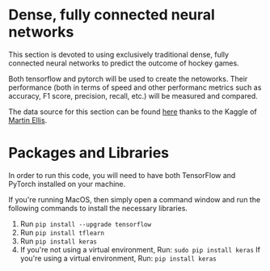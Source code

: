 # Dense, fully connected neural networks

This section is devoted to using exclusively traditional dense, fully connected neural networks to predict the outcome of hockey games. <br>

Both tensorflow and pytorch will be used to create the netoworks. Their performance (both in terms of speed and other performanc metrics such as accuracy, F1 score, precision, recall, etc.) will be measured and compared. <br>

The data source for this section can be found [here](https://www.kaggle.com/martinellis/nhl-game-data/version/1#_=_) thanks to the Kaggle of [Martin Ellis](https://www.kaggle.com/martinellis). 

# Packages and Libraries

In order to run this code, you will need to have both TensorFlow and PyTorch installed on your machine. 

If you're running MacOS, then simply open a command window and run the following commands to install the necessary libraries. 

1. Run `pip install --upgrade tensorflow`
2. Run `pip install tflearn` 
3. Run `pip install keras` 
4. If you're not using a virtual environment, Run: `sudo pip install keras` 
If you're using a virtual environment, Run: `pip install keras` 
